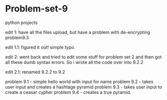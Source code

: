 # Problem-set-9
 python projects

edit 1: have all the files upload, but have a problem with de-encrypting problem9.3

edit 1.1: figured it out! simple typo. 

edit 2: went back and tried to edit some stuff for problem set 2 and then got all these dumb syntax errors. So i wrote all the code over into 9.2.2

edit 2.1: renamed 9.2.2 to 9.2

problem 9.1 - simple hello world with input for name
problem 9.2 - takes user input and creates a hashtage pyramid
problem 9.3 - takes user input to create a ceasar cypher
problem 9.4 - creates a true pyramid. 
